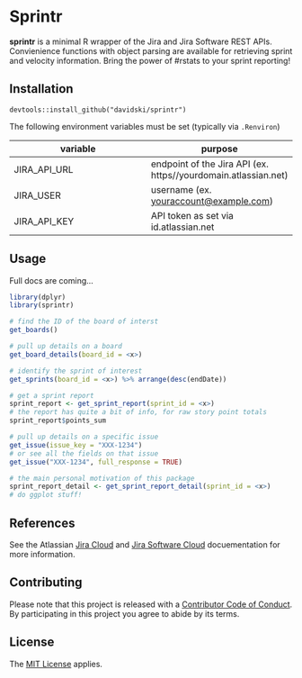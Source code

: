 <!-- README.md is generated from README.Rmd. Please edit that file -->
Sprintr
=======

**sprintr** is a minimal R wrapper of the Jira and Jira Software REST
APIs. Convienience functions with object parsing are available for
retrieving sprint and velocity information. Bring the power of \#rstats
to your sprint reporting!

Installation
------------

`devtools::install_github("davidski/sprintr")`

The following environment variables must be set (typically via
`.Renviron`)

<table>
<colgroup>
<col style="width: 52%" />
<col style="width: 47%" />
</colgroup>
<thead>
<tr class="header">
<th>variable</th>
<th>purpose</th>
</tr>
</thead>
<tbody>
<tr class="odd">
<td>JIRA_API_URL</td>
<td>endpoint of the Jira API (ex. https//yourdomain.atlassian.net)</td>
</tr>
<tr class="even">
<td>JIRA_USER</td>
<td>username (ex. <a href="mailto:youraccount@example.com" class="email">youraccount@example.com</a>)</td>
</tr>
<tr class="odd">
<td>JIRA_API_KEY</td>
<td>API token as set via id.atlassian.net</td>
</tr>
</tbody>
</table>

Usage
-----

Full docs are coming…

``` r
library(dplyr)
library(sprintr)

# find the ID of the board of interst
get_boards()

# pull up details on a board
get_board_details(board_id = <x>)

# identify the sprint of interest
get_sprints(board_id = <x>) %>% arrange(desc(endDate))

# get a sprint report
sprint_report <- get_sprint_report(sprint_id = <x>)
# the report has quite a bit of info, for raw story point totals
sprint_report$points_sum

# pull up details on a specific issue
get_issue(issue_key = "XXX-1234")
# or see all the fields on that issue
get_issue("XXX-1234", full_response = TRUE)

# the main personal motivation of this package
sprint_report_detail <- get_sprint_report_detail(sprint_id = <x>)
# do ggplot stuff!
```

References
----------

See the Atlassian [Jira
Cloud](https://developer.atlassian.com/cloud/jira/platform/rest) and
[Jira Software
Cloud](https://docs.atlassian.com/jira-software/REST/cloud)
docuementation for more information.

Contributing
------------

Please note that this project is released with a [Contributor Code of
Conduct](CONDUCT.md). By participating in this project you agree to
abide by its terms.

License
-------

The [MIT License](LICENSE) applies.
